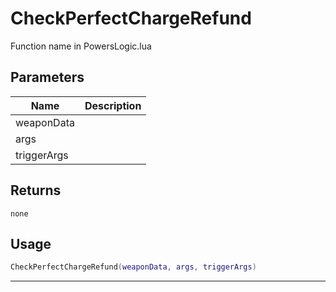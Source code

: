 # CheckPerfectChargeRefund

Function name in PowersLogic.lua

## Parameters

| Name        | Description |
| ----------- | ----------- |
| weaponData  |             |
| args        |             |
| triggerArgs |             |

## Returns

`none`

## Usage

```lua
CheckPerfectChargeRefund(weaponData, args, triggerArgs)
```

---
